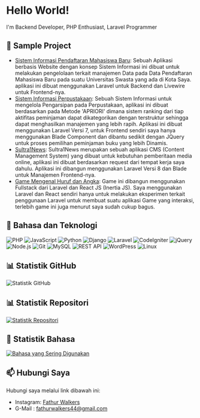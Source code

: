 # Hello World!
I'm Backend Developer, PHP Enthusiast, Laravel Programmer

## 🚀 Sample Project

- [Sistem Informasi Pendaftaran Mahasiswa Baru](https://github.com/fathurwalkers/aplikasi-pmb): Sebuah Aplikasi berbasis Website dengan konsep Sistem Informasi ini dibuat untuk melakukan pengelolaan terkait manajemen Data pada Data Pendaftaran Mahasiswa Baru pada suatu Universitas Swasta yang ada di Kota Saya. aplikasi ini dibuat menggunakan Laravel untuk Backend dan Livewire untuk Frontend-nya. 
- [Sistem Informasi Perpustakaan](https://github.com/fathurwalkers/project-aplikasi-perpustakaan): Sebuah Sistem Informasi untuk mengelola Pengarsipan pada Perpustakaan, aplikasi ini dibuat berdasarkan pada Metode 'APRIORI' dimana sistem ranking dari tiap aktifitas peminjaman dapat dikategorikan dengan terstruktur sehingga dapat menghasilkan manajemen yang lebih rapih. 
Aplikasi ini dibuat menggunakan Laravel Versi 7, untuk Frontend sendiri saya hanya menggunakan Blade Component dan dibantu sedikit dengan JQuery untuk proses pemilihan peminjaman buku yang lebih Dinamis. 
- [Sultra1News](https://github.com/fathurwalkers/remake-sultra1news): Sultra1News merupakan sebuah aplikasi CMS (Content Management System) yang dibuat untuk kebutuhan pemberitaan media online, aplikasi ini dibuat berdasarkan request dari tempat kerja saya dahulu. Aplikasi ini dibangun menggunakan Laravel Versi 8 dan Blade untuk Manajemen Frontend-nya. 
- [Game Mengenal Huruf dan Angka](https://github.com/fathurwalkers/game-laravel-reactjs): Game ini dibangun menggunakan Fullstack dari Laravel dan React JS (Inertia JS). Saya menggunakan Laravel dan React sendiri hanya untuk melakukan eksperimen terkait penggunaan Laravel untuk membuat suatu aplikasi Game yang interaksi, terlebih game ini juga menurut saya sudah cukup bagus. 

## 🔧 Bahasa dan Teknologi
![PHP](https://img.shields.io/badge/-PHP-777BB4?style=flat&logo=php&logoColor=white)
![JavaScript](https://img.shields.io/badge/-JavaScript-F7DF1E?style=flat&logo=javascript&logoColor=black)
![Python](https://img.shields.io/badge/-Python-3776AB?style=flat&logo=python&logoColor=white)
![Django](https://img.shields.io/badge/-Django-092E20?style=flat&logo=django&logoColor=white)
![Laravel](https://img.shields.io/badge/-Laravel-FF2D20?style=flat&logo=laravel&logoColor=white)
![CodeIgniter](https://img.shields.io/badge/-CodeIgniter-EE4323?style=flat&logo=codeigniter&logoColor=white)
![jQuery](https://img.shields.io/badge/-jQuery-0769AD?style=flat&logo=jquery&logoColor=white)
![Node.js](https://img.shields.io/badge/-Node.js-339933?style=flat&logo=node.js&logoColor=white)
![Git](https://img.shields.io/badge/-Git-F05032?style=flat&logo=git&logoColor=white)
![MySQL](https://img.shields.io/badge/-MySQL-4479A1?style=flat&logo=mysql&logoColor=white)
![REST API](https://img.shields.io/badge/-REST%20API-009688?style=flat&logo=api&logoColor=white)
![WordPress](https://img.shields.io/badge/-WordPress-21759B?style=flat&logo=wordpress&logoColor=white)
![Linux](https://img.shields.io/badge/-Linux-FCC624?style=flat&logo=linux&logoColor=white)

## 📊 Statistik GitHub
![Statistik GitHub](https://github-readme-stats.vercel.app/api?username=fathurwalkers&show_icons=true&count_private=true&hide=stars,issues&theme=radical)

## 📊 Statistik Repositori
[![Statistik Repositori](https://github-readme-stats.vercel.app/api?username=fathurwalkers&show_icons=true&theme=radical)](https://github.com/fathurwalkers)

## 🔧 Statistik Bahasa

[![Bahasa yang Sering Digunakan](https://github-readme-stats.vercel.app/api/top-langs/?username=fathurwalkers&langs_count=5&layout=compact&theme=radical)](https://github.com/fathurwalkers)

## 📫 Hubungi Saya

Hubungi saya melalui link dibawah ini:

- Instagram: [Fathur Walkers](https://instagram.com/sir.n3wt0n_)
- G-Mail : [fathurwalkers44@gmail.com](fathurwalkers44@gmail.com)

